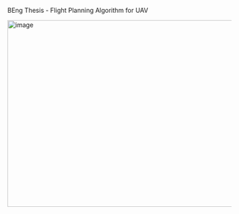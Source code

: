BEng Thesis - Flight Planning Algorithm for UAV

<img width="560" height="420" alt="image" src="https://github.com/user-attachments/assets/69f203e6-955f-4eda-bb9c-8173147aed46" />
